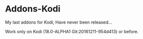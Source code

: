 # Addons-Kodi
 My last addons for Kodi, Have never been released...

 Work only on Kodi (18.0-ALPHA1 Git:20161211-954d413) or before.
